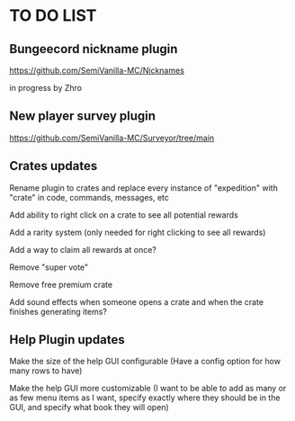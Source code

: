 # TO DO LIST

## Bungeecord nickname plugin

https://github.com/SemiVanilla-MC/Nicknames

in progress by Zhro

## New player survey plugin

https://github.com/SemiVanilla-MC/Surveyor/tree/main

## Crates updates

Rename plugin to crates and replace every instance of "expedition" with "crate" in code, commands, messages, etc

Add ability to right click on a crate to see all potential rewards

Add a rarity system (only needed for right clicking to see all rewards)

Add a way to claim all rewards at once?

Remove "super vote" 

Remove free premium crate

Add sound effects when someone opens a crate and when the crate finishes generating items? 

## Help Plugin updates

Make the size of the help GUI configurable (Have a config option for how many rows to have)

Make the help GUI more customizable (I want to be able to add as many or as few menu items as I want, specify exactly where they should be in the GUI, and specify what book they will open)
